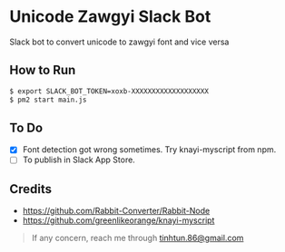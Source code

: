 # Unicode Zawgyi Slack Bot
Slack bot to convert unicode to zawgyi font and vice versa

## How to Run
``` bash
$ export SLACK_BOT_TOKEN=xoxb-XXXXXXXXXXXXXXXXXXX
$ pm2 start main.js
```

## To Do
- [x] Font detection got wrong sometimes. Try knayi-myscript from npm.
- [ ] To publish in Slack App Store.

## Credits
- https://github.com/Rabbit-Converter/Rabbit-Node
- https://github.com/greenlikeorange/knayi-myscript

> If any concern, reach me through tinhtun.86@gmail.com
>

